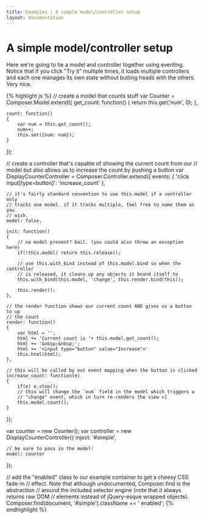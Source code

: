 ```yaml
---
title: Examples | A simple model/controller setup
layout: documentation
---
```


# A simple model/controller setup

Here we're going to tie a model and controller together using eventing. Notice
that if you click "Try it" multiple times, it loads multiple controllers and
each one manages its own state without butting heads with the others. Very nice.

<div id="simple" class="example fade"></div>

{% highlight js %}
// create a model that counts stuff
var Counter = Composer.Model.extend({
    get_count: function()
    {
        return this.get('num', 0);
    },

    count: function()
    {
        var num = this.get_count();
        num++;
        this.set({num: num});
    }
});

// create a controller that's capable of showing the current count from our
// model but also allows us to increase the count by pushing a button
var DisplayCounterController = Composer.Controller.extend({
    events: {
        'click input[type=button]': 'increase_count'
    },

    // it's fairly standard convention to use this.model if a controller only
    // tracks one model. if it tracks multiple, feel free to name them as you
    // wish.
    model: false,

    init: function()
    {
        // no model present? bail. (you could also throw an exception here)
        if(!this.model) return this.release();

        // use this.with_bind instead of this.model.bind so when the controller
        // is released, it cleans up any objects it bound itself to
        this.with_bind(this.model, 'change', this.render.bind(this));

        this.render();
    },

    // the render function shows our current count AND gives us a button to up
    // the count
    render: function()
    {
        var html = '';
        html += 'Current count is '+ this.model.get_count();
        html += '&nbsp;&nbsp;';
        html += '<input type="button" value="Increase">'
        this.html(html);
    },

    // this will be called by out event mapping when the button is clicked
    increase_count: function(e)
    {
        if(e) e.stop();
        // this will change the `num` field in the model which triggers a
        // "change" event, which in turn re-renders the view =]
        this.model.count();
    }
});

var counter = new Counter();
var controller = new DisplayCounterController({
    inject: '#simple',

    // be sure to pass in the model!
    model: counter
});

// add the "enabled" class to our example container to get a cheesy CSS fade-in
// effect. Note that although undocumented, Composer.find is the abstraction
// around the included selector engine (note that it always returns raw DOM
// elements instead of jQuery-esque wrapped objects).
Composer.find(document, '#simple').className += ' enabled';
{% endhighlight %}

